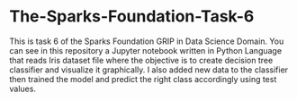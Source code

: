# The-Sparks-Foundation-Task-6
This is task 6 of the Sparks Foundation GRIP in Data Science Domain. You can see in this repository a Jupyter notebook written in Python Language that reads Iris dataset file where the objective is to create decision tree classifier and visualize it graphically. I also added new data to the classifier then trained the model and predict the right class accordingly using test values.
